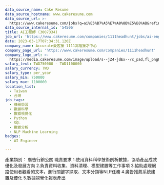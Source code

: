 ```yaml
---
data_source_name: Cake Resume
data_source_hostname: www.cakeresume.com
data_source_url: >-
  https://www.cakeresume.com/jobs?q=ai%E5%B7%A5%E7%A8%8B%E5%B8%AB&refinementList%5Blang_[…]y_type%5D=per_year&range%5Bsalary_range%5D%5Bmin%5D=1000000
data_source_internal_id: '54506'
title: AI工程師 (3007334)
job_url: 'https://www.cakeresume.com/companies/1111headhunt/jobs/ai-engineer-3007334'
date: 2023-03-17T07:34:31.120Z
company_name: Accurate愛客獵-1111高階獵才中心
company_page_url: 'https://www.cakeresume.com/companies/1111headhunt'
company_logo_url: >-
  https://media.cakeresume.com/image/upload/s--jZ4-jdEx--/c_pad,fl_png8,h_200,w_200/v1626415908/tqgxfaqci1lwgv1ehy8r.png
salary_text: TWD750000 - TWD1100000
salary_currency: TWD
salary_type: per_year
salary_min: 750000
salary_max: 1100000
location_list:
  - Taiwan
  - 台灣
job_tags:
  - 機器學習
  - 數據科學
  - 數據視覺化
  - Python
  - SQL
  - 數據分析
  - NLP Machine Learning
badges:
  - AI Engineer

---
```


產業類別： 廣告行銷公關 職責要求 1.使用資料科學技術剖析數據，協助產品成效優化及發展方向 2.負責資料收集、資料清理、模型建置等工作事項 3.協助處理網路使用者觀看的文本，進行關鍵字擷取、文本分類等NLP任務 4.廣告推薦系統建置及優化 5.數據視覺化報表產出